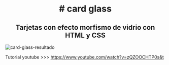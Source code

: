 <h1 align="center"># card glass</h1>
<h2 align="center">Tarjetas con efecto morfismo de vidrio con HTML y CSS</h2>

![card-glass-resultado](https://user-images.githubusercontent.com/87190518/188731865-c86296c3-e6e8-40c4-8968-5badb2f036b4.jpg)

Tutorial youtube >>> https://www.youtube.com/watch?v=zQZOOCHTP0s&t
